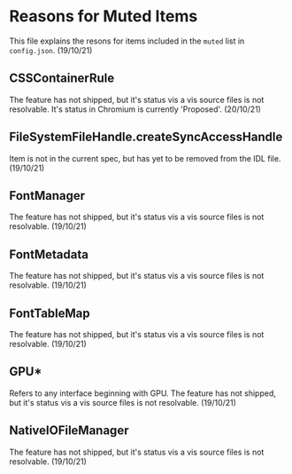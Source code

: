 # Reasons for Muted Items

This file explains the resons for items included in the `muted` list in `config.json`. (19/10/21)

## CSSContainerRule

The feature has not shipped, but it's status vis a vis source files is not resolvable. It's status in Chromium is currently 'Proposed'. (20/10/21)

## FileSystemFileHandle.createSyncAccessHandle

Item is not in the current spec, but has yet to be removed from the IDL file. (19/10/21)

## FontManager

The feature has not shipped, but it's status vis a vis source files is not resolvable. (19/10/21)

## FontMetadata

The feature has not shipped, but it's status vis a vis source files is not resolvable. (19/10/21)

## FontTableMap

The feature has not shipped, but it's status vis a vis source files is not resolvable. (19/10/21)

## GPU*

Refers to any interface beginning with GPU. The feature has not shipped, but it's status vis a vis source files is not resolvable. (19/10/21)

## NativeIOFileManager

The feature has not shipped, but it's status vis a vis source files is not resolvable. (19/10/21)